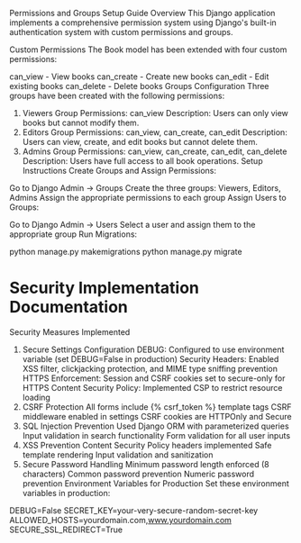 Permissions and Groups Setup Guide
Overview
This Django application implements a comprehensive permission system using Django's built-in authentication system with custom permissions and groups.

Custom Permissions
The Book model has been extended with four custom permissions:

can_view - View books
can_create - Create new books
can_edit - Edit existing books
can_delete - Delete books
Groups Configuration
Three groups have been created with the following permissions:

1. Viewers Group
Permissions: can_view
Description: Users can only view books but cannot modify them.
2. Editors Group
Permissions: can_view, can_create, can_edit
Description: Users can view, create, and edit books but cannot delete them.
3. Admins Group
Permissions: can_view, can_create, can_edit, can_delete
Description: Users have full access to all book operations.
Setup Instructions
Create Groups and Assign Permissions:

Go to Django Admin → Groups
Create the three groups: Viewers, Editors, Admins
Assign the appropriate permissions to each group
Assign Users to Groups:

Go to Django Admin → Users
Select a user and assign them to the appropriate group
Run Migrations:

python manage.py makemigrations
python manage.py migrate



# Security Implementation Documentation
Security Measures Implemented
1. Secure Settings Configuration
DEBUG: Configured to use environment variable (set DEBUG=False in production)
Security Headers: Enabled XSS filter, clickjacking protection, and MIME type sniffing prevention
HTTPS Enforcement: Session and CSRF cookies set to secure-only for HTTPS
Content Security Policy: Implemented CSP to restrict resource loading
2. CSRF Protection
All forms include {% csrf_token %} template tags
CSRF middleware enabled in settings
CSRF cookies are HTTPOnly and Secure
3. SQL Injection Prevention
Used Django ORM with parameterized queries
Input validation in search functionality
Form validation for all user inputs
4. XSS Prevention
Content Security Policy headers implemented
Safe template rendering
Input validation and sanitization
5. Secure Password Handling
Minimum password length enforced (8 characters)
Common password prevention
Numeric password prevention
Environment Variables for Production
Set these environment variables in production:

DEBUG=False
SECRET_KEY=your-very-secure-random-secret-key
ALLOWED_HOSTS=yourdomain.com,www.yourdomain.com
SECURE_SSL_REDIRECT=True